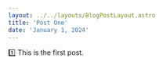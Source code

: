 ```yaml
---
layout: ../../layouts/BlogPostLayout.astro
title: 'Post One'
date: 'January 1, 2024'
---
```


1️⃣ This is the first post.

